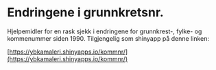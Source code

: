 # Endringene i grunnkretsnr.
Hjelpemidler for en rask sjekk i endringene for grunnkrest-, fylke- og kommenummer siden 1990. Tilgjengelig som shinyapp på denne linken:

[https://ybkamaleri.shinyapps.io/kommnr/](https://ybkamaleri.shinyapps.io/kommnr/)
